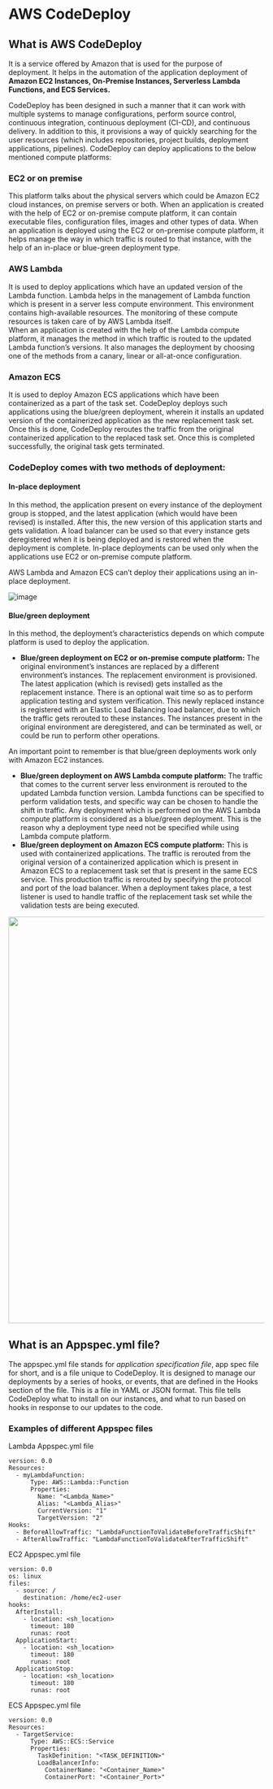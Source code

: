 # AWS CodeDeploy
## What is AWS CodeDeploy
It is a service offered by Amazon that is used for the purpose of deployment. It helps in the automation of the application deployment of **Amazon EC2 Instances, On-Premise Instances, Serverless Lambda Functions, and ECS Services.**

CodeDeploy has been designed in such a manner that it can work with multiple systems to manage configurations, perform source control, continuous integration, continuous deployment (CI-CD), and continuous delivery. In addition to this, it provisions a way of quickly searching for the user resources (which includes repositories, project builds, deployment applications, pipelines). CodeDeploy can deploy applications to the below mentioned compute platforms:

### EC2 or on premise
This platform talks about the physical servers which could be Amazon EC2 cloud instances, on premise servers or both. When an application is created with the help of EC2 or on-premise compute platform, it can contain executable files, configuration files, images and other types of data. When an application is deployed using the EC2 or on-premise compute platform, it helps manage the way in which traffic is routed to that instance, with the help of an in-place or blue-green deployment type.

### AWS Lambda
It is used to deploy applications which have an updated version of the Lambda function. Lambda helps in the management of Lambda function which is present in a server less compute environment. This environment contains high-available resources. The monitoring of these compute resources is taken care of by AWS Lambda itself.  
When an application is created with the help of the Lambda compute platform, it manages the method in which traffic is routed to the updated Lambda function’s versions. It also manages the deployment by choosing one of the methods from a canary, linear or all-at-once configuration.

### Amazon ECS
It is used to deploy Amazon ECS applications which have been containerized as a part of the task set. CodeDeploy deploys such applications using the blue/green deployment, wherein it installs an updated version of the containerized application as the new replacement task set. Once this is done, CodeDeploy reroutes the traffic from the original containerized application to the replaced task set. Once this is completed successfully, the original task gets terminated.  

### CodeDeploy comes with two methods of deployment: 

#### In-place deployment
In this method, the application present on every instance of the deployment group is stopped, and the latest application (which would have been revised) is installed. After this, the new version of this application starts and gets validation. A load balancer can be used so that every instance gets deregistered when it is being deployed and is restored when the deployment is complete. In-place deployments can be used only when the applications use EC2 or on-premise compute platform.  

AWS Lambda and Amazon ECS can’t deploy their applications using an in-place deployment.  

![image](https://user-images.githubusercontent.com/86287920/212469593-3d76b9d4-a3eb-4c4d-81ae-106cd6cd4b46.png)

#### Blue/green deployment
In this method, the deployment’s characteristics depends on which compute platform is used to deploy the application.  

- **Blue/green deployment on EC2 or on-premise compute platform:** The original environment’s instances are replaced by a different environment’s instances. The replacement environment is provisioned. The latest application (which is revised) gets installed as the replacement instance. There is an optional wait time so as to perform application testing and system verification. This newly replaced instance is registered with an Elastic Load Balancing load balancer, due to which the traffic gets rerouted to these instances. The instances present in the original environment are deregistered, and can be terminated as well, or could be run to perform other operations.  

An important point to remember is that blue/green deployments work only with Amazon EC2 instances.  

- **Blue/green deployment on AWS Lambda compute platform:** The traffic that comes to the current server less environment is rerouted to the updated Lambda function version. Lambda functions can be specified to perform validation tests, and specific way can be chosen to handle the shift in traffic. Any deployment which is performed on the AWS Lambda compute platform is considered as a blue/green deployment. This is the reason why a deployment type need not be specified while using Lambda compute platform.  
- **Blue/green deployment on Amazon ECS compute platform:** This is used with containerized applications. The traffic is rerouted from the original version of a containerized application which is present in Amazon ECS to a replacement task set that is present in the same ECS service. This production traffic is rerouted by specifying the protocol and port of the load balancer. When a deployment takes place, a test listener is used to handle traffic of the replacement task set while the validation tests are being executed.
<p align="center"><a href="https://github.com/aws-samples/ecs-blue-green-deployment"><img src="https://user-images.githubusercontent.com/86287920/189579005-cf687792-b03d-4549-a5d3-08bc5dae6fda.png" width="800" /></a></p>

## What is an Appspec.yml file?
The appspec.yml file stands for *application specification file*, app spec file for short, and is a file unique to CodeDeploy. It is designed to manage our deployments by a series of hooks, or events, that are defined in the Hooks section of the file. This is a file in YAML or JSON format. This file tells CodeDeploy what to install on our instances, and what to run based on hooks in response to our updates to the code.

### Examples of different Appspec files
Lambda Appspec.yml file
```
version: 0.0
Resources:
  - myLambdaFunction:
      Type: AWS::Lambda::Function
      Properties:
        Name: "<Lambda_Name>"
        Alias: "<Lambda_Alias>"
        CurrentVersion: "1"
        TargetVersion: "2"
Hooks:
  - BeforeAllowTraffic: "LambdaFunctionToValidateBeforeTrafficShift"
  - AfterAllowTraffic: "LambdaFunctionToValidateAfterTrafficShift"
```

EC2 Appspec.yml file
```
version: 0.0
os: linux
files:
  - source: /
    destination: /home/ec2-user
hooks:
  AfterInstall:
    - location: <sh_location>
      timeout: 180
      runas: root
  ApplicationStart:
    - location: <sh_location>
      timeout: 180
      runas: root
  ApplicationStop:
    - location: <sh_location>
      timeout: 180
      runas: root
```

ECS Appspec.yml file
```
version: 0.0
Resources:
  - TargetService:
      Type: AWS::ECS::Service
      Properties:
        TaskDefinition: "<TASK_DEFINITION>"
        LoadBalancerInfo:
          ContainerName: "<Container_Name>"
          ContainerPort: "<Container_Port>"
```









